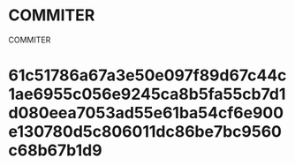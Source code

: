 # COMMITER
COMMITER






# 61c51786a67a3e50e097f89d67c44c1ae6955c056e9245ca8b5fa55cb7d1d080eea7053ad55e61ba54cf6e900e130780d5c806011dc86be7bc9560c68b67b1d9
